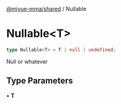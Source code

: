 [@miyue-mma/shared](../index.md) / Nullable

# Nullable\<T\>

```ts
type Nullable<T> = T | null | undefined;
```

Null or whatever

## Type Parameters

• **T**
